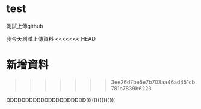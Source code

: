 # test
測試上傳github

我今天測試上傳資料
<<<<<<< HEAD

新增資料
=======
>>>>>>> 3ee26d7be5e7b703aa46ad451cb781b7839b6223

DDDDDDDDDDDDDDDDDDDDD(((((((((((((((

